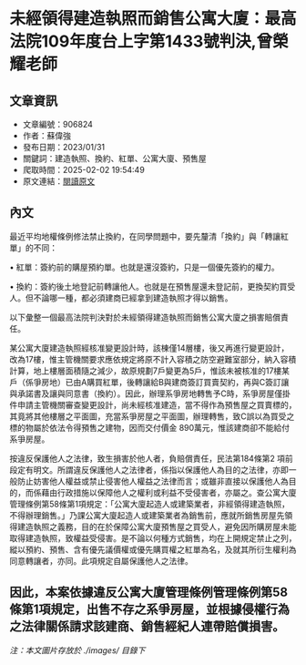 # 未經領得建造執照而銷售公寓大廈：最高法院109年度台上字第1433號判決,曾榮耀老師

## 文章資訊
- 文章編號：906824
- 作者：蘇偉強
- 發布日期：2023/01/31
- 關鍵詞：建造執照、換約、紅單、公寓大廈、預售屋
- 爬取時間：2025-02-02 19:54:49
- 原文連結：[閱讀原文](https://real-estate.get.com.tw/Columns/detail.aspx?no=906824)

## 內文
最近平均地權條例修法禁止換約，在同學問題中，要先釐清「換約」與「轉讓紅單」的不同：

• 紅單：簽約前的購屋預約單。也就是還沒簽約，只是一個優先簽約的權力。

• 換約：簽約後土地登記前轉讓他人。也就是在預售屋還未登記前，更換契約買受人。但不論哪一種，都必須建商已經拿到建造執照才得以銷售。

以下彙整一個最高法院判決對於未經領得建造執照而銷售公寓大廈之損害賠償責任。

某公寓大廈建造執照經核准變更設計時，該棟僅14層樓，後又再進行變更設計，改為17樓，惟主管機關要求應依規定將原不計入容積之防空避難室部分，納入容積計算，地上樓層面積隨之減少，故原規劃7戶變更為5戶，惟該未被核准的17樓某戶（係爭房地）已由A購買紅單，後轉讓給B與建商簽訂買賣契約，再與C簽訂讓與承諾書及讓與同意書（換約）。因此，辦理系爭房地轉售予C時，系爭房屋僅掛件申請主管機關審查變更設計，尚未經核准建造，當不得作為預售屋之買賣標的，其竟將其他樓層之平面圖，充當系爭房屋之平面圖，辦理轉售，致C誤以為買受之標的物屬於依法令得預售之建物，因而交付價金 890萬元，惟該建商卻不能給付系爭房屋。

按違反保護他人之法律，致生損害於他人者，負賠償責任，民法第184條第2 項前段定有明文。所謂違反保護他人之法律者，係指以保護他人為目的之法律，亦即一般防止妨害他人權益或禁止侵害他人權益之法律而言；或雖非直接以保護他人為目的，而係藉由行政措施以保障他人之權利或利益不受侵害者，亦屬之。查公寓大廈管理條例第58條第1項規定：「公寓大廈起造人或建築業者，非經領得建造執照，不得辦理銷售。」乃課公寓大廈起造人或建築業者為銷售前，應就所銷售房屋先領得建造執照之義務，目的在於保障公寓大廈預售屋之買受人，避免因所購房屋未能取得建造執照，致權益受侵害。是不論以何種方式銷售，均在上開規定禁止之列，縱以預約、預售、含有優先議價權或優先購買權之紅單為名，及就其所衍生權利為同意轉讓者，亦同。此項規定自屬保護他人之法律。

因此，本案依據違反公寓大廈管理條例管理條例第58條第1項規定，出售不存之系爭房屋，並根據侵權行為之法律關係請求該建商、銷售經紀人連帶賠償損害。
---
*注：本文圖片存放於 ./images/ 目錄下*
